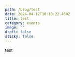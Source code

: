 ```yaml
---
path: /blog/test
date: 2024-04-12T10:10:22.450Z
title: test
category: events
image: ''
draft: false
sticky: false
---
```

test